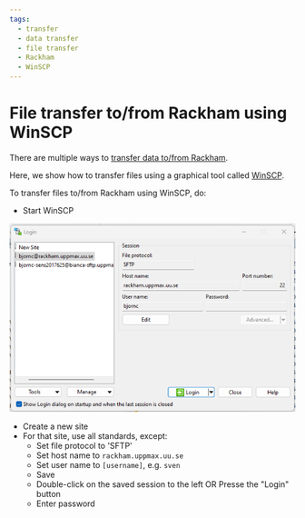 ```yaml
---
tags:
  - transfer
  - data transfer
  - file transfer
  - Rackham
  - WinSCP
---
```


# File transfer to/from Rackham using WinSCP

There are multiple ways to [transfer data to/from Rackham](../cluster_guides/transfer_rackham.md).

Here, we show how to transfer files using a graphical tool called [WinSCP](../software/winscp.md).

To transfer files to/from Rackham using WinSCP, do:

- Start WinSCP

![WinSCP Rackham](./img/winscp_rackham_login.png)

- Create a new site
- For that site, use all standards, except:
    - Set file protocol to 'SFTP'
    - Set host name to `rackham.uppmax.uu.se`
    - Set user name to `[username]`, e.g. `sven`
    - Save
  - Double-click on the saved session to the left OR Presse the "Login" button
  - Enter password
